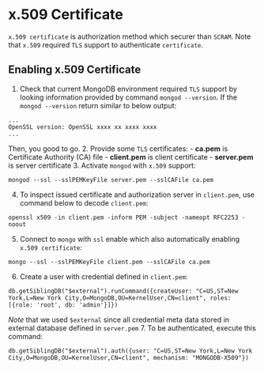 # x.509 Certificate
`x.509 certificate` is authorization method which securer than `SCRAM`. Note that `x.509` required `TLS` support to authenticate `certificate`.

## Enabling x.509 Certificate
1. Check that current MongoDB environment required `TLS` support by looking information provided by command `mongod --version`. If the `mongod --version` return similar to below output:
```
...
OpenSSL version: OpenSSL xxxx xx xxxx xxxx
...
```
Then, you good to go.
2. Provide some `TLS` certificates:
	- **ca.pem** is Certificate Authority (CA) file
	- **client.pem** is client certificate
	- **server.pem** is server certificate
3. Activate `mongod` with `x.509` support:
```
mongod --ssl --sslPEMKeyFile server.pem --sslCAFile ca.pem
```
4. To inspect issued certificate and authorization server in `client.pem`, use command below to decode `client.pem`:
```
openssl x509 -in client.pem -inform PEM -subject -nameopt RFC2253 -noout
```
5. Connect to `mongo` with `ssl` enable which also automatically enabling `x.509 certificate`:
```
mongo --ssl --sslPEMKeyFile client.pem --sslCAFile ca.pem
```
6. Create a user with credential defined in `client.pem`:
```
db.getSiblingDB("$external").runCommand({createUser: "C=US,ST=New York,L=New York City,O=MongoDB,OU=KernelUser,CN=client", roles: [{role: 'root', db: 'admin'}]})
```
*Note* that we used `$external` since all credential meta data stored in external database defined in `server.pem`
7. To be authenticated, execute this command:
```
db.getSiblingDB("$external").auth({user: "C=US,ST=New York,L=New York City,O=MongoDB,OU=KernelUser,CN=client", mechanism: "MONGODB-X509"})
```